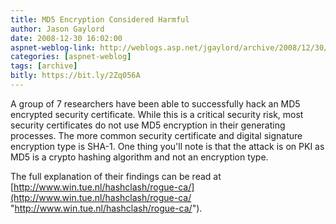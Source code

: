 ```yaml
---
title: MD5 Encryption Considered Harmful
author: Jason Gaylord
date: 2008-12-30 16:02:00
aspnet-weblog-link: http://weblogs.asp.net/jgaylord/archive/2008/12/30/md5-encryption-considered-harmful.aspx
categories: [aspnet-weblog]
tags: [archive]
bitly: https://bit.ly/2Zq056A
---
```


A group of 7 researchers have been able to successfully hack an MD5 encrypted security certificate. While this is a critical security risk, most security certificates do not use MD5 encryption in their generating processes. The more common security certificate and digital signature encryption type is SHA-1. One thing you'll note is that the attack is on PKI as MD5 is a crypto hashing algorithm and not an encryption type.

The full explanation of their findings can be read at [http://www.win.tue.nl/hashclash/rogue-ca/](http://www.win.tue.nl/hashclash/rogue-ca/ "http://www.win.tue.nl/hashclash/rogue-ca/").